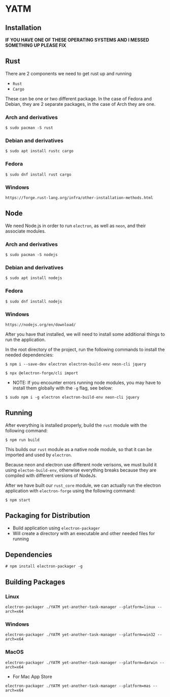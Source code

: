 # YATM

## Installation

**IF YOU HAVE ONE OF THESE OPERATING SYSTEMS AND I MESSED SOMETHING UP PLEASE FIX**

## Rust

There are 2 components we need to get rust up and running
* `Rust`
* `Cargo`

These can be one or two different package.  In the case of Fedora and Debian, they are 2 separate packages, in the case of Arch they are one.

### Arch and derivatives

`$ sudo pacman -S rust`

### Debian and derivatives

`$ sudo apt install rustc cargo`

### Fedora

`$ sudo dnf install rust cargo`

### Windows

`https://forge.rust-lang.org/infra/other-installation-methods.html`

## Node

We need Node.js in order to run `electron`, as well as `neon`, and their associate modules.

### Arch and derivatives

`$ sudo pacman -S nodejs`

### Debian and derivatives

`$ sudo apt install nodejs`

### Fedora

`$ sudo dnf install nodejs`

### Windows

`https://nodejs.org/en/download/`

After you have that installed, we will need to install some additional things to run the application.

In the root directory of the project, run the following commands to install the needed dependencies:

`$ npm i --save-dev electron electron-build-env neon-cli jquery`

`$ npx @electron-forge/cli import`

* NOTE: If you encounter errors running node modules, you may have to install them globally with the `-g` flag, see below:

`$ sudo npm i -g electron electron-build-env neon-cli jquery`

## Running

After everything is installed properly, build the `rust` module with the following command:

`$ npm run build`

This builds our `rust` module as a native node module, so that it can be imported and used by `electron`.

Because neon and electron use different node verisons, we must build it using `electon-build-env`, otherwise everything breaks because they are compiled with different versions of NodeJs.

After we have built our `rust_core` module, we can actually run the electron application with `electron-forge` using the following command: 

`$ npm start`

## Packaging for Distribution

* Build application using `electron-packager`
* Will create a directory with an executable and other needed files for running

## Dependencies

`# npm install electron-packager -g`

## Building Packages

### Linux

`electron-packager ./YATM yet-another-task-manager --platform=linux --arch=x64`

### Windows

`electron-packager ./YATM yet-another-task-manager --platform=win32 --arch=x64`

### MacOS

`electron-packager ./YATM yet-another-task-manager --platform=darwin --arch=x64`

* For Mac App Store

`electron-packager ./YATM yet-another-task-manager --platform=mas --arch=x64`
